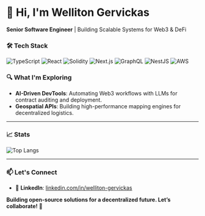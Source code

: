 # 👋 Hi, I'm Welliton Gervickas  
**Senior Software Engineer** | Building Scalable Systems for Web3 & DeFi  

### 🛠️ Tech Stack  
![TypeScript](https://img.shields.io/badge/-TypeScript-3178C6?logo=typescript&logoColor=white)
![React](https://img.shields.io/badge/-React-61DAFB?logo=react&logoColor=black)
![Solidity](https://img.shields.io/badge/-Solidity-363636?logo=solidity&logoColor=white)
![Next.js](https://img.shields.io/badge/-Next.js-000000?logo=next.js&logoColor=white)
![GraphQL](https://img.shields.io/badge/-GraphQL-E10098?logo=graphql&logoColor=white)
![NestJS](https://img.shields.io/badge/-NestJS-E0234E?logo=nestjs&logoColor=white)
![AWS](https://img.shields.io/badge/-AWS-232F3E?logo=amazonaws&logoColor=white)


### 🔍 What I'm Exploring  
- **AI-Driven DevTools**: Automating Web3 workflows with LLMs for contract auditing and deployment.  
- **Geospatial APIs**: Building high-performance mapping engines for decentralized logistics.  
---

### 📈 Stats  
![Top Langs](https://github-readme-stats.vercel.app/api/top-langs/?username=wellitongervickas&layout=compact&theme=dark&hide_border=true)

---

### 📫 Let's Connect  
- 💼 **LinkedIn**: [linkedin.com/in/welliton-gervickas](https://linkedin.com/in/welliton-gervickas)  


**Building open-source solutions for a decentralized future. Let’s collaborate!** 🚀  
